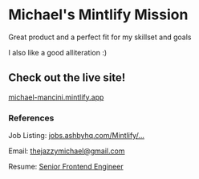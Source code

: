 # Michael's Mintlify Mission

Great product and a perfect fit for my skillset and goals

I also like a good alliteration :)

## Check out the live site!

[michael-mancini.mintlify.app](https://michael-mancini.mintlify.app/)

### References

Job Listing: [jobs.ashbyhq.com/Mintlify/...](https://jobs.ashbyhq.com/Mintlify/596990a3-1198-46f0-bb96-b31203b5f92d)

Email: [thejazzymichael@gmail.com](mailto:thejazzymichael@gmail.com)

Resume: [Senior Frontend Engineer](/Michael_Mancini_Senior_Frontend_Engineer.pdf)
